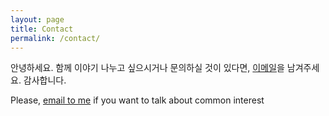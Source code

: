 ```yaml
---
layout: page
title: Contact
permalink: /contact/
---
```


안녕하세요. 함께 이야기 나누고 싶으시거나 문의하실 것이 있다면, [이메일](mailto:{{site.email}})을 남겨주세요. 감사합니다.

Please, [email to me](mailto:{{site.email}}) if you want to talk about common interest
